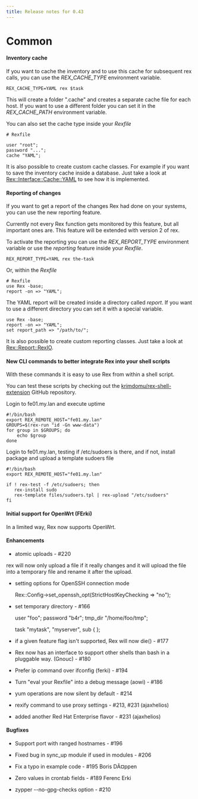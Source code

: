 ```yaml
---
title: Release notes for 0.43
---
```


# Common

#### Inventory cache

If you want to cache the inventory and to use this cache for subsequent rex calls, you can use the *REX\_CACHE\_TYPE* environment variable.

    REX_CACHE_TYPE=YAML rex $task

This will create a folder ".cache" and creates a separate cache file for each host. If you want to use a different folder you can set it in the *REX\_CACHE\_PATH* environment variable.

You can also set the cache type inside your *Rexfile*

    # Rexfile

    user "root";
    password "...";
    cache "YAML";

It is also possible to create custom cache classes. For example if you want to save the inventory cache inside a database. Just take a look at [Rex::Interface::Cache::YAML](https://github.com/RexOps/Rex/blob/master/lib/Rex/Interface/Cache/YAML.pm) to see how it is implemented.

#### Reporting of changes

If you want to get a report of the changes Rex had done on your systems, you can use the new reporting feature.

Currently not every Rex function gets monitored by this feature, but all important ones are. This feature will be extended with version 2 of rex.

To activate the reporting you can use the *REX\_REPORT\_TYPE* environment variable or use the *reporting* feature inside your *Rexfile*.

    REX_REPORT_TYPE=YAML rex the-task

Or, within the *Rexfile*

    # Rexfile
    use Rex -base;
    report -on => "YAML";

The YAML report will be created inside a directory called *report*. If you want to use a different directory you can set it with a special variable.

    use Rex -base;
    report -on => "YAML";
    set report_path => "/path/to/";

It is also possible to create custom reporting classes. Just take a look at [Rex::Report::RexIO](https://github.com/RexIO/rex-io-reports/blob/master/rex/lib/Rex/Report/RexIO.pm).

#### New CLI commands to better integrate Rex into your shell scripts

With these commands it is easy to use Rex from within a shell script.

You can test these scripts by checking out the [krimdomu/rex-shell-extension](https://github.com/krimdomu/rex-shell-extension) GitHub repository.

Login to fe01.my.lan and execute uptime

    #!/bin/bash
    export REX_REMOTE_HOST="fe01.my.lan"
    GROUPS=$(rex-run "id -Gn www-data")
    for group in $GROUPS; do
        echo $group
    done

Login to fe01.my.lan, testing if /etc/sudoers is there, and if not, install package and upload a template sudoers file

    #!/bin/bash
    export REX_REMOTE_HOST="fe01.my.lan"

    if ! rex-test -f /etc/sudoers; then
       rex-install sudo
       rex-template files/sudoers.tpl | rex-upload "/etc/sudoers"
    fi

#### Initial support for OpenWrt (FErki)

In a limited way, Rex now supports OpenWrt.

#### Enhancements

-   atomic uploads - \#220

rex will now only upload a file if it really changes and it will upload the file into a temporary file and rename it after the upload.

-   setting options for OpenSSH connection mode

    Rex::Config->set_openssh_opt(StrictHostKeyChecking => "no");

-   set temporary directory - \#166

    user "foo";
    password "b4r";
    tmp_dir "/home/foo/tmp";

    task "mytask", "myserver", sub {
    };

-   if a given feature flag isn't supported, Rex will now die() - \#177

-   Rex now has an interface to support other shells than bash in a pluggable way. (Gnouc) - \#180

-   Prefer ip command over ifconfig (ferki) - \#194

-   Turn "eval your Rexfile" into a debug message (aowi) - \#186

-   yum operations are now silent by default - \#214

-   rexify command to use proxy settings - \#213, \#231 (ajaxhelios)

-   added another Red Hat Enterprise flavor - \#231 (ajaxhelios)

#### Bugfixes

-   Support port with ranged hostnames - \#196

-   Fixed bug in sync\_up module if used in modules - \#206

-   Fix a typo in example code - \#195 Boris DÃ¤ppen

-   Zero values in crontab fields - \#189 Ferenc Erki

-   zypper --no-gpg-checks option - \#210


